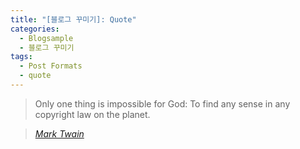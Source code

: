 ```yaml
---
title: "[블로그 꾸미기]: Quote"
categories: 
  - Blogsample
  - 블로그 꾸미기
tags:
  - Post Formats
  - quote
---
```


> Only one thing is impossible for God: To find any sense in any copyright law on the planet.
  
> <cite><a href="http://www.brainyquote.com/quotes/quotes/m/marktwain163473.html">Mark Twain</a></cite>
